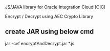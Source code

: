 JS/JAVA library for Oracle Integration Cloud (OIC)

Encrypt / Decrypt using AEC Crypto Library

## create JAR using below cmd
jar -cvf encryptAndDecrypt.jar *.js
